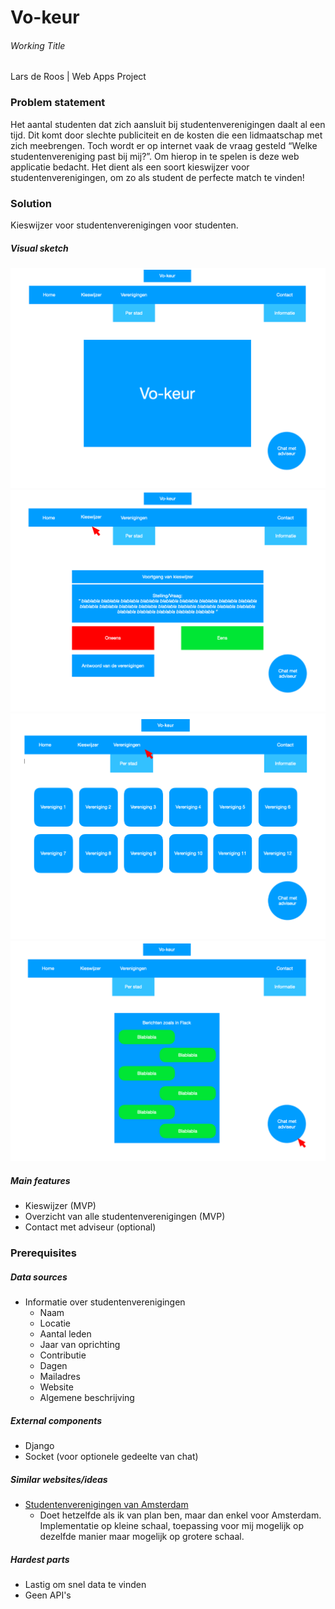 # Vo-keur 
###### Working Title

Lars de Roos | Web Apps Project

### Problem statement
Het aantal studenten dat zich aansluit bij studentenverenigingen daalt al een tijd. Dit komt door slechte publiciteit en de kosten die een lidmaatschap met zich meebrengen. Toch wordt er op internet vaak de vraag gesteld “Welke studentenvereniging past bij mij?”. Om hierop in te spelen is deze web applicatie bedacht. Het dient als een soort kieswijzer voor studentenverenigingen, om zo als student de perfecte match te vinden! 

### Solution
Kieswijzer voor studentenverenigingen voor studenten.

##### Visual sketch
![](doc/af1.png)
![](doc/af2.png)
![](doc/af3.png)
![](doc/af4.png)

##### Main features
- Kieswijzer (MVP)
- Overzicht van alle studentenverenigingen (MVP)
- Contact met adviseur (optional)

### Prerequisites

##### Data sources
- Informatie over studentenverenigingen 
	- Naam
	- Locatie
	- Aantal leden
	- Jaar van oprichting
	- Contributie
	- Dagen
	- Mailadres
	- Website
	- Algemene beschrijving
##### External components
- Django
- Socket (voor optionele gedeelte van chat)

##### Similar websites/ideas
- [Studentenverenigingen van Amsterdam](http://www.lidwordeninamsterdam.nl)
	- Doet hetzelfde als ik van plan ben, maar dan enkel voor Amsterdam. Implementatie op kleine schaal, toepassing voor mij mogelijk op dezelfde manier maar mogelijk op grotere schaal.

##### Hardest parts	
- Lastig om snel data te vinden
- Geen API's 
